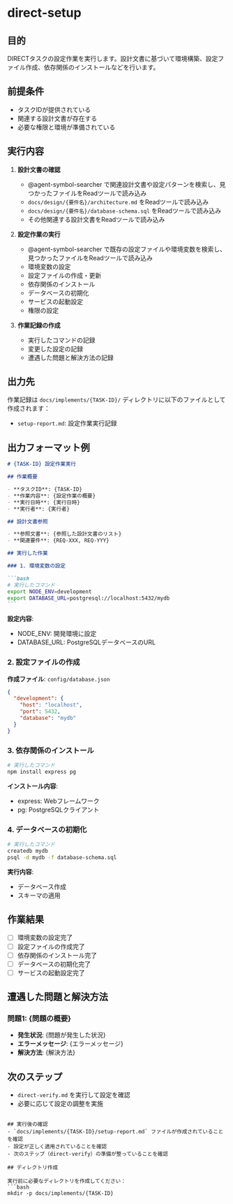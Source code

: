 # direct-setup

## 目的

DIRECTタスクの設定作業を実行します。設計文書に基づいて環境構築、設定ファイル作成、依存関係のインストールなどを行います。

## 前提条件

- タスクIDが提供されている
- 関連する設計文書が存在する
- 必要な権限と環境が準備されている

## 実行内容

1. **設計文書の確認**
   - @agent-symbol-searcher で関連設計文書や設定パターンを検索し、見つかったファイルをReadツールで読み込み
   - `docs/design/{要件名}/architecture.md` をReadツールで読み込み
   - `docs/design/{要件名}/database-schema.sql` をReadツールで読み込み
   - その他関連する設計文書をReadツールで読み込み

2. **設定作業の実行**
   - @agent-symbol-searcher で既存の設定ファイルや環境変数を検索し、見つかったファイルをReadツールで読み込み
   - 環境変数の設定
   - 設定ファイルの作成・更新
   - 依存関係のインストール
   - データベースの初期化
   - サービスの起動設定
   - 権限の設定

3. **作業記録の作成**
   - 実行したコマンドの記録
   - 変更した設定の記録
   - 遭遇した問題と解決方法の記録

## 出力先

作業記録は `docs/implements/{TASK-ID}/` ディレクトリに以下のファイルとして作成されます：
- `setup-report.md`: 設定作業実行記録

## 出力フォーマット例

````markdown
# {TASK-ID} 設定作業実行

## 作業概要

- **タスクID**: {TASK-ID}
- **作業内容**: {設定作業の概要}
- **実行日時**: {実行日時}
- **実行者**: {実行者}

## 設計文書参照

- **参照文書**: {参照した設計文書のリスト}
- **関連要件**: {REQ-XXX, REQ-YYY}

## 実行した作業

### 1. 環境変数の設定

```bash
# 実行したコマンド
export NODE_ENV=development
export DATABASE_URL=postgresql://localhost:5432/mydb
```
````

**設定内容**:

- NODE_ENV: 開発環境に設定
- DATABASE_URL: PostgreSQLデータベースのURL

### 2. 設定ファイルの作成

**作成ファイル**: `config/database.json`

```json
{
  "development": {
    "host": "localhost",
    "port": 5432,
    "database": "mydb"
  }
}
```

### 3. 依存関係のインストール

```bash
# 実行したコマンド
npm install express pg
```

**インストール内容**:

- express: Webフレームワーク
- pg: PostgreSQLクライアント

### 4. データベースの初期化

```bash
# 実行したコマンド
createdb mydb
psql -d mydb -f database-schema.sql
```

**実行内容**:

- データベース作成
- スキーマの適用

## 作業結果

- [ ] 環境変数の設定完了
- [ ] 設定ファイルの作成完了
- [ ] 依存関係のインストール完了
- [ ] データベースの初期化完了
- [ ] サービスの起動設定完了

## 遭遇した問題と解決方法

### 問題1: {問題の概要}

- **発生状況**: {問題が発生した状況}
- **エラーメッセージ**: {エラーメッセージ}
- **解決方法**: {解決方法}

## 次のステップ

- `direct-verify.md` を実行して設定を確認
- 必要に応じて設定の調整を実施

```

## 実行後の確認
- `docs/implements/{TASK-ID}/setup-report.md` ファイルが作成されていることを確認
- 設定が正しく適用されていることを確認
- 次のステップ（direct-verify）の準備が整っていることを確認

## ディレクトリ作成

実行前に必要なディレクトリを作成してください：
```bash
mkdir -p docs/implements/{TASK-ID}
```
```
